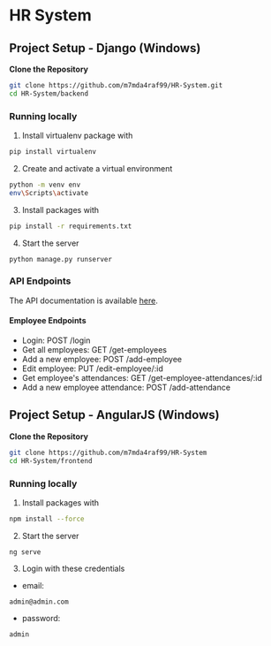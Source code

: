 # HR System
## Project Setup - Django (Windows)

**Clone the Repository**
   ``` bash
   git clone https://github.com/m7mda4raf99/HR-System.git
   cd HR-System/backend
   ```
### Running locally
1. Install virtualenv package with
``` bash
pip install virtualenv
```
2. Create and activate a virtual environment
``` bash
python -m venv env
env\Scripts\activate
```
3. Install packages with
``` bash
pip install -r requirements.txt
```
4. Start the server
```
python manage.py runserver
```

### API Endpoints

The API documentation is available [here](https://documenter.getpostman.com/view/13334663/2sA3XPDNnD).

#### Employee Endpoints

- Login: POST /login
- Get all employees: GET /get-employees
- Add a new employee: POST /add-employee
- Edit employee: PUT /edit-employee/:id
- Get employee's attendances: GET /get-employee-attendances/:id
- Add a new employee attendance: POST /add-attendance



## Project Setup - AngularJS (Windows)

**Clone the Repository**
   ``` bash
   git clone https://github.com/m7mda4raf99/HR-System
   cd HR-System/frontend
   ```
### Running locally
1. Install packages with
``` bash
npm install --force
```
2. Start the server
```
ng serve
```
3. Login with these credentials
- email: 
```
admin@admin.com
```
- password:
```
admin
```
